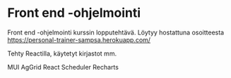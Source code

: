 # Front end -ohjelmointi

Front end -ohjelmointi kurssin lopputehtävä. Löytyy hostattuna osoitteesta https://personal-trainer-sampsa.herokuapp.com/

Tehty Reactilla, käytetyt kirjastot mm.

MUI
AgGrid
React Scheduler
Recharts
